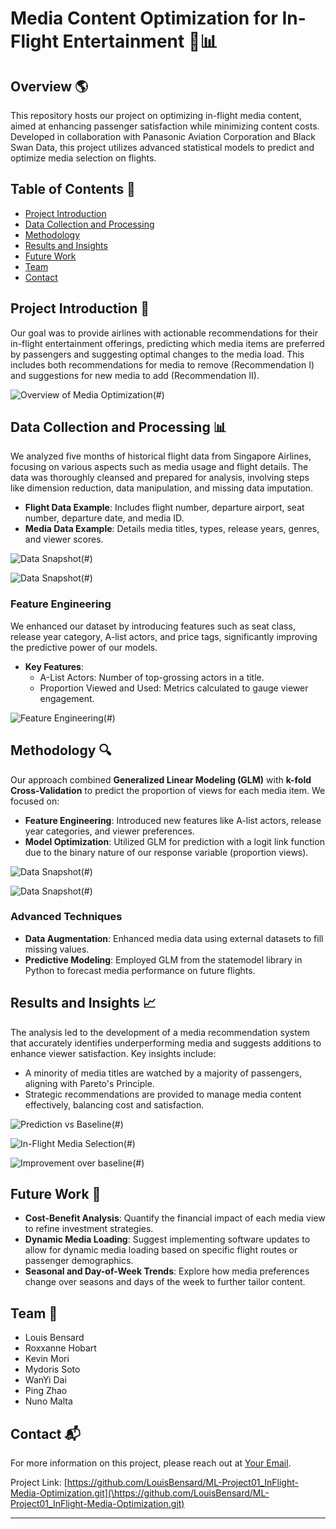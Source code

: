 # Media Content Optimization for In-Flight Entertainment 🛫📊

## Overview 🌎 
This repository hosts our project on optimizing in-flight media content, aimed at enhancing passenger satisfaction while minimizing content costs. Developed in collaboration with Panasonic Aviation Corporation and Black Swan Data, this project utilizes advanced statistical models to predict and optimize media selection on flights.

## Table of Contents 📑
- [Project Introduction](#project-introduction-)
- [Data Collection and Processing](#data-collection-and-processing-)
- [Methodology](#methodology-)
- [Results and Insights](#results-and-insights-)
- [Future Work](#future-work-)
- [Team](#team)
- [Contact](#contact-)

## Project Introduction 📖
Our goal was to provide airlines with actionable recommendations for their in-flight entertainment offerings, predicting which media items are preferred by passengers and suggesting optimal changes to the media load. This includes both recommendations for media to remove (Recommendation I) and suggestions for new media to add (Recommendation II).

![Overview of Media Optimization](/images/World_Map.png)(#)

## Data Collection and Processing 📊
We analyzed five months of historical flight data from Singapore Airlines, focusing on various aspects such as media usage and flight details. The data was thoroughly cleansed and prepared for analysis, involving steps like dimension reduction, data manipulation, and missing data imputation.

- **Flight Data Example**: Includes flight number, departure airport, seat number, departure date, and media ID.
- **Media Data Example**: Details media titles, types, release years, genres, and viewer scores.

![Data Snapshot](/images/Data_Extract.png)(#)

![Data Snapshot](/images/Aggregation.png)(#)

### Feature Engineering 
We enhanced our dataset by introducing features such as seat class, release year category, A-list actors, and price tags, significantly improving the predictive power of our models.

- **Key Features**:
    - A-List Actors: Number of top-grossing actors in a title.
    - Proportion Viewed and Used: Metrics calculated to gauge viewer engagement.

![Feature Engineering](/images/Feature_Engineering.png)(#)

## Methodology 🔍
Our approach combined **Generalized Linear Modeling (GLM)** with **k-fold Cross-Validation** to predict the proportion of views for each media item. We focused on:
- **Feature Engineering**: Introduced new features like A-list actors, release year categories, and viewer preferences.
- **Model Optimization**: Utilized GLM for prediction with a logit link function due to the binary nature of our response variable (proportion views).

![Data Snapshot](/images/glm.png)(#)

![Data Snapshot](/images/Cross_Validation.png)(#)

### Advanced Techniques
- **Data Augmentation**: Enhanced media data using external datasets to fill missing values.
- **Predictive Modeling**: Employed GLM from the statemodel library in Python to forecast media performance on future flights.

## Results and Insights 📈
The analysis led to the development of a media recommendation system that accurately identifies underperforming media and suggests additions to enhance viewer satisfaction. Key insights include:
- A minority of media titles are watched by a majority of passengers, aligning with Pareto's Principle.
- Strategic recommendations are provided to manage media content effectively, balancing cost and satisfaction.

![Prediction vs Baseline](/images/Result1_Scenario1.png)(#)

![In-Flight Media Selection](/images/Result2_Scenario1.png)(#)

![Improvement over baseline](/images/Result3_Scenario1.png)(#)

## Future Work 🔮
- **Cost-Benefit Analysis**: Quantify the financial impact of each media view to refine investment strategies.
- **Dynamic Media Loading**: Suggest implementing software updates to allow for dynamic media loading based on specific flight routes or passenger demographics.
- **Seasonal and Day-of-Week Trends**: Explore how media preferences change over seasons and days of the week to further tailor content.

## Team 🤝
- Louis Bensard
- Roxxanne Hobart
- Kevin Mori
- Mydoris Soto
- WanYi Dai
- Ping Zhao
- Nuno Malta

## Contact 📬
For more information on this project, please reach out at [Your Email](mailto:louisbenss@gmail.com).

Project Link: [https://github.com/LouisBensard/ML-Project01_InFlight-Media-Optimization.git](\https://github.com/LouisBensard/ML-Project01_InFlight-Media-Optimization.git)

---
